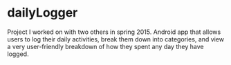 # dailyLogger
Project I worked on with two others in spring 2015. Android app that allows users to log their daily activities, break them down into categories, and view a very user-friendly breakdown of how they spent any day they have logged.


